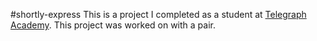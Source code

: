 #shortly-express
This is a project I completed as a student at [Telegraph Academy](http://telegraphacademy.com). This project was worked on with a pair.